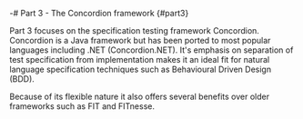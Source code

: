 -# Part 3 - The Concordion framework {#part3}

Part 3 focuses on the specification testing framework Concordion. Concordion is a Java framework but has been ported to most popular languages including .NET (Concordion.NET). It's emphasis on separation of test specification from implementation makes it an ideal fit for natural language specification techniques such as Behavioural Driven Design (BDD).

 Because of its flexible nature it also offers several benefits over older frameworks such as FIT and FITnesse.